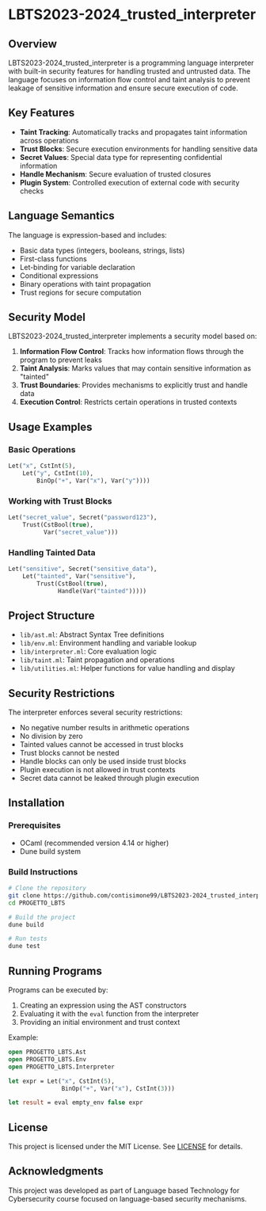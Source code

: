 # LBTS2023-2024_trusted_interpreter

## Overview
LBTS2023-2024_trusted_interpreter is a programming language interpreter with built-in security features for handling trusted and untrusted data. The language focuses on information flow control and taint analysis to prevent leakage of sensitive information and ensure secure execution of code.

## Key Features

- **Taint Tracking**: Automatically tracks and propagates taint information across operations
- **Trust Blocks**: Secure execution environments for handling sensitive data
- **Secret Values**: Special data type for representing confidential information
- **Handle Mechanism**: Secure evaluation of trusted closures
- **Plugin System**: Controlled execution of external code with security checks

## Language Semantics

The language is expression-based and includes:

- Basic data types (integers, booleans, strings, lists)
- First-class functions
- Let-binding for variable declaration
- Conditional expressions
- Binary operations with taint propagation
- Trust regions for secure computation

## Security Model

LBTS2023-2024_trusted_interpreter implements a security model based on:

1. **Information Flow Control**: Tracks how information flows through the program to prevent leaks
2. **Taint Analysis**: Marks values that may contain sensitive information as "tainted"
3. **Trust Boundaries**: Provides mechanisms to explicitly trust and handle data
4. **Execution Control**: Restricts certain operations in trusted contexts

## Usage Examples

### Basic Operations

```ocaml
Let("x", CstInt(5),
    Let("y", CstInt(10),
        BinOp("+", Var("x"), Var("y"))))
```

### Working with Trust Blocks

```ocaml
Let("secret_value", Secret("password123"),
    Trust(CstBool(true),
          Var("secret_value")))
```

### Handling Tainted Data

```ocaml
Let("sensitive", Secret("sensitive_data"),
    Let("tainted", Var("sensitive"),
        Trust(CstBool(true),
              Handle(Var("tainted")))))
```

## Project Structure

- `lib/ast.ml`: Abstract Syntax Tree definitions
- `lib/env.ml`: Environment handling and variable lookup
- `lib/interpreter.ml`: Core evaluation logic
- `lib/taint.ml`: Taint propagation and operations
- `lib/utilities.ml`: Helper functions for value handling and display

## Security Restrictions

The interpreter enforces several security restrictions:

- No negative number results in arithmetic operations
- No division by zero
- Tainted values cannot be accessed in trust blocks
- Trust blocks cannot be nested
- Handle blocks can only be used inside trust blocks
- Plugin execution is not allowed in trust contexts
- Secret data cannot be leaked through plugin execution

## Installation

### Prerequisites
- OCaml (recommended version 4.14 or higher)
- Dune build system

### Build Instructions
```bash
# Clone the repository
git clone https://github.com/contisimone99/LBTS2023-2024_trusted_interpreter.git
cd PROGETTO_LBTS

# Build the project
dune build

# Run tests
dune test
```

## Running Programs

Programs can be executed by:

1. Creating an expression using the AST constructors
2. Evaluating it with the `eval` function from the interpreter
3. Providing an initial environment and trust context

Example:
```ocaml
open PROGETTO_LBTS.Ast
open PROGETTO_LBTS.Env
open PROGETTO_LBTS.Interpreter

let expr = Let("x", CstInt(5),
               BinOp("+", Var("x"), CstInt(3)))

let result = eval empty_env false expr
```


## License
This project is licensed under the MIT License. See [LICENSE](LICENSE) for details.

## Acknowledgments

This project was developed as part of Language based Technology for Cybersecurity course focused on language-based security mechanisms.
